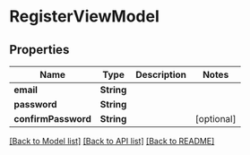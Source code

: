 # RegisterViewModel

## Properties
Name | Type | Description | Notes
------------ | ------------- | ------------- | -------------
**email** | **String** |  | 
**password** | **String** |  | 
**confirmPassword** | **String** |  | [optional] 

[[Back to Model list]](../README.md#documentation-for-models) [[Back to API list]](../README.md#documentation-for-api-endpoints) [[Back to README]](../README.md)


